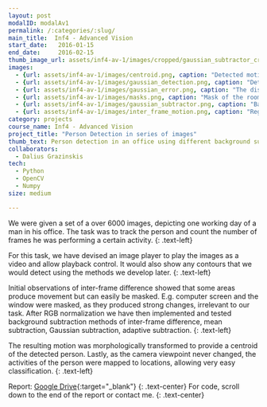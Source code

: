 ```yaml
---
layout: post
modalID: modalAv1
permalink: /:categories/:slug/
main_title:  Inf4 - Advanced Vision
start_date:   2016-01-15
end_date:     2016-02-15
thumb_image_url: assets/inf4-av-1/images/cropped/gaussian_subtractor_cropped.png
images:
  - {url: assets/inf4-av-1/images/centroid.png, caption: "Detected motion of a person and the centroid. This is how the final result that uses a Gaussian model of the background looked under the hood.", id: centroid}
  - {url: assets/inf4-av-1/images/gaussian_detection.png, caption: "Detected motion of a person and the centroid, also using the Gaussian background model. This time, the detection boundary and centroid are superimposed on the input image.", id: gaussian_detection}
  - {url: assets/inf4-av-1/images/gaussian_error.png, caption: "The distance between two consecutive centroids (or potentially the median difference of more), showing large motions or outliers.", id: gaussian_error}
  - {url: assets/inf4-av-1/images/masks.png, caption: "Mask of the room, before being applied to the images. The static mask can be used as the viewpoint of the camera never changes.", id: masks}
  - {url: assets/inf4-av-1/images/gaussian_subtractor.png, caption: "Background subtraction, using the Gaussian background model, before applying morphological transformations.", id: gaussian_subtractor}
  - {url: assets/inf4-av-1/images/inter_frame_motion.png, caption: "Regions of motion, detected using simple background subtraction, with morphological transformations applied.", id: inter_frame_motion}
category: projects
course_name: Inf4 - Advanced Vision
project_title: "Person Detection in series of images"
thumb_text: Person detection in an office using different background subtraction techniques
collaborators:
  - Dalius Grazinskis
tech:
  - Python
  - OpenCV
  - Numpy
size: medium

---
```


<div class="post-content-markdown">

We were given a set of a over 6000 images, depicting one working day of a man in his office. The task was to track the person and count the number of frames he was performing a certain activity.
{: .text-left}

For this task, we have devised an image player to play the images as a video and allow playback control. It would also show any contours that we would detect using the methods we develop later.
{: .text-left}

Initial observations of inter-frame difference showed that some areas produce movement but can easily be masked. E.g. computer screen and the window were masked, as they produced strong changes, irrelevant to our task. After RGB normalization we have then implemented and tested background subtraction methods of inter-frame difference, mean subtraction, Gaussian subtraction, adaptive subtraction.
{: .text-left}

The resulting motion was morphologically transformed to provide a centroid of the detected person. Lastly, as the camera viewpoint never changed, the activities of the person were mapped to locations, allowing very easy classification.
{: .text-left}

Report: [Google Drive](https://drive.google.com/open?id=1H2Vc-TMACEamRlyMmcv_jhvaJ4QL8EQY){:target="_blank"}
{: .text-center}
For code, scroll down to the end of the report or contact me.
{: .text-center}

</div>
